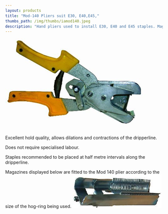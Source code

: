 ```yaml
---
layout: products
title: "Mod-140 Pliers suit E30, E40,E45,"
thumbs_path: /img/thumbs/iamod140.jpeg
description: "Hand pliers used to install E30, E40 and E45 staples. Magazines fitted according to staple size."
---
```


![A set of Mod-140 Pliers.](/img/large/Mod140.jpeg)

Excellent hold quality, allows dilations and contractions of the dripperline.

Does not require specialised labour.

Staples recommended to be placed at half metre intervals along the dripperline.

Magazines displayed below are fitted to the Mod 140 plier according to the size of the hog-ring being used. ![The Mod-140 Magazine.](/img/large/Mod140Mag.jpeg)